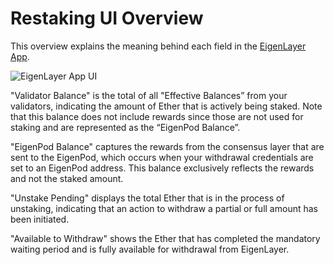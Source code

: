 # Restaking UI Overview

This overview explains the meaning behind each field in the [EigenLayer App](https://app.eigenlayer.xyz/).

![EigenLayer App UI](/img/restake-guides/restaking-UI-fields.png)


"Validator Balance" is the total of all "Effective Balances” from your validators, indicating the amount of Ether that is actively being staked. Note that this balance does not include rewards since those are not used for staking and are represented as the “EigenPod Balance”.

"EigenPod Balance" captures the rewards from the consensus layer that are sent to the EigenPod, which occurs when your withdrawal credentials are set to an EigenPod address. This balance exclusively reflects the rewards and not the staked amount.

"Unstake Pending" displays the total Ether that is in the process of unstaking, indicating that an action to withdraw a partial or full amount has been initiated.

"Available to Withdraw" shows the Ether that has completed the mandatory waiting period and is fully available for withdrawal from EigenLayer.